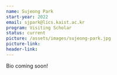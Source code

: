 ```yaml
---
name: Sujeong Park
start-year: 2022
email: sjpark@lics.kaist.ac.kr
program: Visiting Scholar
status: current
picture: /assets/images/sujeong-park.jpg
picture-link: 
header-link: 
---
```


Bio coming soon!
